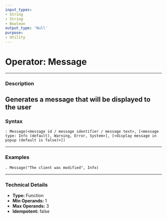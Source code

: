 ```yaml
---
input_types:
- String
- String
- Boolean
output_type: 'Null'
purpose:
- Utility
---
```

# Operator: Message
---
### **Description**
Generates a message that will be displayed to the user
---
### **Syntax**
```
: Message(<message id / message identifier / message text>, [<message type: Info (default), Warning, Error, System>], [<display message in popup (default is false)>])
```
---
### **Examples**
```
. Message("The client was modified", Info)
```
---
### **Technical Details**
- **Type:** Function
- **Min Operands:** 1
- **Max Operands:** 3
- **Idempotent:** false